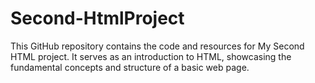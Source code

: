 # Second-HtmlProject
This GitHub repository contains the code and resources for My Second HTML project. It serves as an introduction to HTML, showcasing the fundamental concepts and structure of a basic web page.
